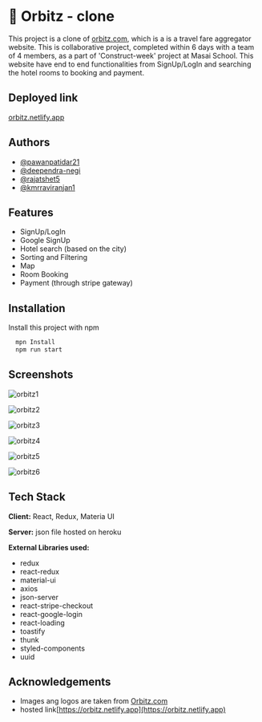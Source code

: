 # 🏨 Orbitz - clone

This project is a clone of [orbitz.com](https://www.orbitz.com/), which is a  is a travel fare aggregator website.
This is collaborative project, completed within 6 days with a team of 4 members, as a part of 'Construct-week' project at Masai School. This website have end to end functionalities from SignUp/LogIn and searching the hotel rooms to booking and payment. 


## Deployed link

[orbitz.netlify.app](https://orbitz.netlify.app/)


## Authors

- [@pawanpatidar21](https://github.com/pawanpatidar21)
- [@deependra-negi](https://github.com/deependra-negi)
- [@rajatshet5](https://github.com/rajatshet5)
- [@kmrraviranjan1](https://github.com/kmrraviranjan1)

  
## Features

- SignUp/LogIn
- Google SignUp
- Hotel search (based on the city)
- Sorting and Filtering
- Map
- Room Booking
- Payment (through stripe gateway)


  
   
## Installation

Install this project with npm

```bash
  mpn Install
  npm run start
```
    
## Screenshots

![orbitz1](https://user-images.githubusercontent.com/81069961/133473001-31483b43-8066-49f2-b724-ec7ab90ca5f3.png)
  
![orbitz2](https://user-images.githubusercontent.com/81069961/133473025-abd16249-2fb4-4154-a87d-a9642836eaa7.png)

![orbitz3](https://user-images.githubusercontent.com/81069961/133473089-f210be53-3f57-4ddd-abab-dbc5739f1c54.png)

![orbitz4](https://user-images.githubusercontent.com/81069961/133473143-e5590bca-ebf7-4b82-a3c2-2bfe25d781b0.png)

![orbitz5](https://user-images.githubusercontent.com/81069961/133473147-c5573ecd-df68-492f-a8f4-305222dad5d1.png)

![orbitz6](https://user-images.githubusercontent.com/81069961/133473198-11c31b92-bf07-474f-b140-ccde5b88370d.png)
  
## Tech Stack

**Client:** React, Redux, Materia UI

**Server:** json file hosted on heroku

**External Libraries used:** 
- redux
- react-redux
- material-ui
- axios
- json-server
- react-stripe-checkout
- react-google-login
- react-loading
- toastify
- thunk
- styled-components
- uuid

  
## Acknowledgements

 - Images ang logos are taken from [Orbitz.com](https://orbitz.com)
 - hosted link[https://orbitz.netlify.app](https://orbitz.netlify.app)

  
